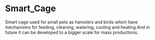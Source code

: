 # Smart_Cage
Smart cage used for small pets as hamsters and birds which have mechanisms for feeding, cleaning, watering, cooling and heating.And in future it can be developed to a bigger scale for mass productions. 
